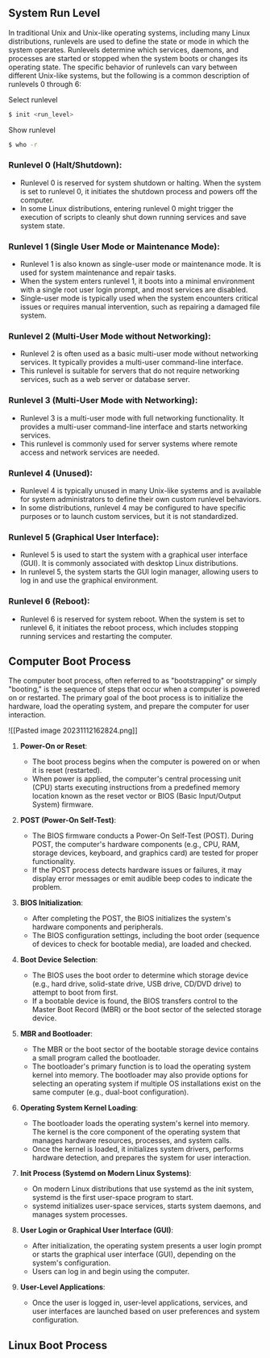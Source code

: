 
## System Run Level

In traditional Unix and Unix-like operating systems, including many Linux distributions, runlevels are used to define the state or mode in which the system operates. Runlevels determine which services, daemons, and processes are started or stopped when the system boots or changes its operating state. The specific behavior of runlevels can vary between different Unix-like systems, but the following is a common description of runlevels 0 through 6:

Select runlevel

```bash
$ init <run_level>
```

Show runlevel

```bash
$ who -r
```
### **Runlevel 0 (Halt/Shutdown)**:
    
- Runlevel 0 is reserved for system shutdown or halting. When the system is set to runlevel 0, it initiates the shutdown process and powers off the computer.
- In some Linux distributions, entering runlevel 0 might trigger the execution of scripts to cleanly shut down running services and save system state.

### **Runlevel 1 (Single User Mode or Maintenance Mode)**:
    
- Runlevel 1 is also known as single-user mode or maintenance mode. It is used for system maintenance and repair tasks.
- When the system enters runlevel 1, it boots into a minimal environment with a single root user login prompt, and most services are disabled.
- Single-user mode is typically used when the system encounters critical issues or requires manual intervention, such as repairing a damaged file system.

### **Runlevel 2 (Multi-User Mode without Networking)**:
    
- Runlevel 2 is often used as a basic multi-user mode without networking services. It typically provides a multi-user command-line interface.
- This runlevel is suitable for servers that do not require networking services, such as a web server or database server.

### **Runlevel 3 (Multi-User Mode with Networking)**:
    
- Runlevel 3 is a multi-user mode with full networking functionality. It provides a multi-user command-line interface and starts networking services.
- This runlevel is commonly used for server systems where remote access and network services are needed.

### **Runlevel 4 (Unused)**:
    
- Runlevel 4 is typically unused in many Unix-like systems and is available for system administrators to define their own custom runlevel behaviors.
- In some distributions, runlevel 4 may be configured to have specific purposes or to launch custom services, but it is not standardized.

### **Runlevel 5 (Graphical User Interface)**:
    
- Runlevel 5 is used to start the system with a graphical user interface (GUI). It is commonly associated with desktop Linux distributions.
- In runlevel 5, the system starts the GUI login manager, allowing users to log in and use the graphical environment.

### **Runlevel 6 (Reboot)**:
    
- Runlevel 6 is reserved for system reboot. When the system is set to runlevel 6, it initiates the reboot process, which includes stopping running services and restarting the computer.

## Computer Boot Process

The computer boot process, often referred to as "bootstrapping" or simply "booting," is the sequence of steps that occur when a computer is powered on or restarted. The primary goal of the boot process is to initialize the hardware, load the operating system, and prepare the computer for user interaction.

![[Pasted image 20231112162824.png]]


1. **Power-On or Reset**:
    
    - The boot process begins when the computer is powered on or when it is reset (restarted).
    - When power is applied, the computer's central processing unit (CPU) starts executing instructions from a predefined memory location known as the reset vector or BIOS (Basic Input/Output System) firmware.

1. **POST (Power-On Self-Test)**:
    
    - The BIOS firmware conducts a Power-On Self-Test (POST). During POST, the computer's hardware components (e.g., CPU, RAM, storage devices, keyboard, and graphics card) are tested for proper functionality.
    - If the POST process detects hardware issues or failures, it may display error messages or emit audible beep codes to indicate the problem.

1. **BIOS Initialization**:
    
    - After completing the POST, the BIOS initializes the system's hardware components and peripherals.
    - The BIOS configuration settings, including the boot order (sequence of devices to check for bootable media), are loaded and checked.

1. **Boot Device Selection**:
    
    - The BIOS uses the boot order to determine which storage device (e.g., hard drive, solid-state drive, USB drive, CD/DVD drive) to attempt to boot from first.
    - If a bootable device is found, the BIOS transfers control to the Master Boot Record (MBR) or the boot sector of the selected storage device.

1. **MBR and Bootloader**:
    
    - The MBR or the boot sector of the bootable storage device contains a small program called the bootloader.
    - The bootloader's primary function is to load the operating system kernel into memory. The bootloader may also provide options for selecting an operating system if multiple OS installations exist on the same computer (e.g., dual-boot configuration).

1. **Operating System Kernel Loading**:
    
    - The bootloader loads the operating system's kernel into memory. The kernel is the core component of the operating system that manages hardware resources, processes, and system calls.
    - Once the kernel is loaded, it initializes system drivers, performs hardware detection, and prepares the system for user interaction.

1. **Init Process (Systemd on Modern Linux Systems)**:
    
    - On modern Linux distributions that use systemd as the init system, systemd is the first user-space program to start.
    - systemd initializes user-space services, starts system daemons, and manages system processes.

1. **User Login or Graphical User Interface (GUI)**:
    
    - After initialization, the operating system presents a user login prompt or starts the graphical user interface (GUI), depending on the system's configuration.
    - Users can log in and begin using the computer.

1. **User-Level Applications**:
    
    - Once the user is logged in, user-level applications, services, and user interfaces are launched based on user preferences and system configuration.

## Linux Boot Process

